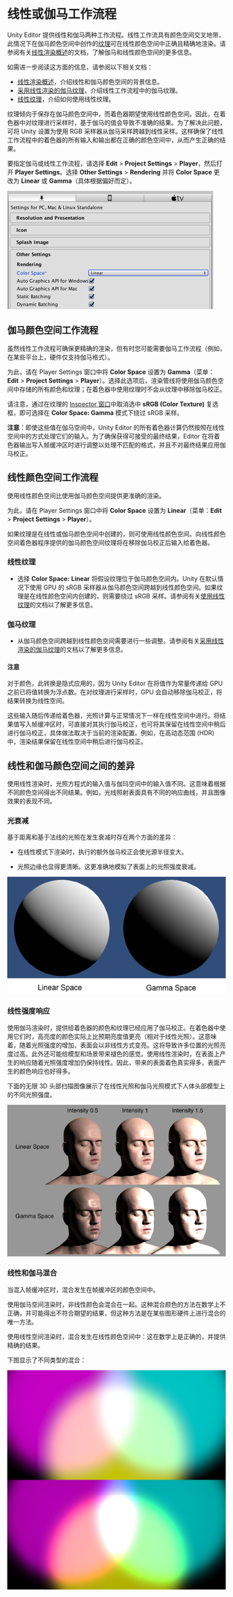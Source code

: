 # 线性或伽马工作流程

Unity Editor 提供线性和伽马两种工作流程。线性工作流具有颜色空间交叉地带，此情况下在伽马颜色空间中创作的[纹理](Textures.html)可在线性颜色空间中正确且精确地渲染。请参阅有关[线性渲染概述](LinearLighting.html)的文档，了解伽马和线性颜色空间的更多信息。

如需进一步阅读这方面的信息，请参阅以下相关文档：

* [线性渲染概述](LinearLighting.html)，介绍线性和伽马颜色空间的背景信息。
* [采用线性渲染的伽马纹理](LinearRendering-GammaTextures.html)，介绍线性工作流程中的伽马纹理。
* [线性纹理](LinearRendering-LinearTextures.html)，介绍如何使用线性纹理。

纹理倾向于保存在伽马颜色空间中，而着色器期望使用线性颜色空间。因此，在着色器中对纹理进行采样时，基于伽马的值会导致不准确的结果。为了解决此问题，可将 Unity 设置为使用 RGB 采样器从伽马采样跨越到线性采样。这样确保了线性工作流程中的着色器的所有输入和输出都在正确的颜色空间中，从而产生正确的结果。

要指定伽马或线性工作流程，请选择 __Edit__ > __Project Settings__ > __Player__，然后打开 __Player Settings__。选择 __Other Settings__ > __Rendering__ 并将 __Color Space__ 更改为 __Linear__ 或 __Gamma__（具体根据偏好而定）。

![Player Settings 窗口显示了 __Color Space__ 设置](../uploads/Main/LinearRendering-ColorSpaceSetting.png)

## 伽马颜色空间工作流程

虽然线性工作流程可确保更精确的渲染，但有时您可能需要伽马工作流程（例如，在某些平台上，硬件仅支持伽马格式）。

为此，请在 Player Settings 窗口中将 __Color Space__ 设置为 __Gamma__（菜单：__Edit__ > __Project Settings__ > __Player__）。选择此选项后，渲染管线将使用伽马颜色空间中存储的所有颜色和纹理；在着色器中使用纹理时不会从纹理中移除伽马校正。

请注意，通过在纹理的 [Inspector 窗口](UsingTheInspector.html)中取消选中 __sRGB (Color Texture)__ 复选框，即可选择在 __Color Space: Gamma__ 模式下绕过 sRGB 采样。

**注意**：即使这些值在伽马空间中，Unity Editor 的所有着色器计算仍然按照在线性空间中的方式处理它们的输入。为了确保获得可接受的最终结果，Editor 在将着色器输出写入帧缓冲区时进行调整以处理不匹配的格式，并且不对最终结果应用伽马校正。

## 线性颜色空间工作流程

使用线性颜色空间比使用伽马颜色空间提供更准确的渲染。

为此，请在 Player Settings 窗口中将 __Color Space__ 设置为 __Linear__（菜单：__Edit__ > __Project Settings__ > __Player__）。

如果纹理是在线性或伽马颜色空间中创建的，则可使用线性颜色空间。向线性颜色空间着色器程序提供的伽马颜色空间纹理将在移除伽马校正后输入给着色器。

### 线性纹理

* 选择 __Color Space:__ __Linear__ 将假设纹理位于伽马颜色空间内。Unity 在默认情况下使用 GPU 的 sRGB 采样器从伽马颜色空间跨越到线性颜色空间。如果纹理是在线性颜色空间内创建的，则需要绕过 sRGB 采样。请参阅有关[使用线性纹理](LinearRendering-LinearTextures.html)的文档以了解更多信息。


### 伽马纹理

* 从伽马颜色空间跨越到线性颜色空间需要进行一些调整。请参阅有关[采用线性渲染的伽马纹理](LinearRendering-GammaTextures.html)的文档以了解更多信息。

#### 注意

对于颜色，此转换是隐式应用的，因为 Unity Editor 在将值作为常量传递给 GPU 之前已将值转换为浮点数。在对纹理进行采样时，GPU 会自动移除伽马校正，将结果转换为线性空间。

这些输入随后传递给着色器，光照计算与正常情况下一样在线性空间中进行。将结果值写入帧缓冲区时，可直接对其执行伽马校正，也可将其保留在线性空间中稍后进行伽马校正，具体做法取决于当前的渲染配置。例如，在高动态范围 (HDR) 中，渲染结果保留在线性空间中稍后进行伽马校正。

## 线性和伽马颜色空间之间的差异

使用线性渲染时，光照方程式的输入值与伽玛空间中的输入值不同。这意味着根据不同颜色空间得出不同结果。例如，光线照射表面具有不同的响应曲线，并且图像效果的表现不同。

### 光衰减

基于距离和基于法线的光照在发生衰减时存在两个方面的差异：

* 在线性模式下渲染时，执行的额外伽马校正会使光源半径变大。

* 光照边缘也显得更清晰。这更准确地模拟了表面上的光照强度衰减。

![左：线性空间中的球体光照。右：伽马空间中的球体光照](../uploads/Main/LinearRendering-LightingSphereLinearGamma.png)


### 线性强度响应

使用伽马渲染时，提供给着色器的颜色和纹理已经应用了伽马校正。在着色器中使用它们时，高亮度的颜色实际上比预期亮度值更亮（相对于线性光照）。这意味着，随着光照强度的增加，表面会以非线性方式变亮。这将导致许多位置的光照亮度过高。此外还可能给模型和场景带来褪色的感觉。使用线性渲染时，在表面上产生的响应随着光照强度增加仍保持线性。因此，带来的表面着色真实得多，表面产生的颜色响应也好得多。

下面的无限 3D 头部扫描图像展示了在线性光照和伽马光照模式下人体头部模型上的不同光照强度。

![无限 3D 头部扫描，制作者 Lee Perry-Smith，根据 Creative Commons Attribution 3.0 Unported 许可证获得许可（可从 www.ir-ltd.net 获取）](../uploads/Main/LinearRendering-Infinite3DHeadScan.jpg)

### 线性和伽马混合

当混入帧缓冲区时，混合发生在帧缓冲区的颜色空间中。

使用伽马空间渲染时，非线性颜色会混合在一起。这种混合颜色的方法在数学上不正确，并可能得出不符合期望的结果，但这种方法是在某些图形硬件上进行混合的唯一方法。

使用线性空间渲染时，混合发生在线性颜色空间中：这在数学上是正确的，并提供精确的结果。

下图显示了不同类型的混合：

![上：线性颜色空间中的混合产生预期的混合结果<br/>下：伽马颜色空间中的混合导致过度饱和以及过亮的混合](../uploads/Main/LinearRendering-BlendingLinearGamma.jpg)
